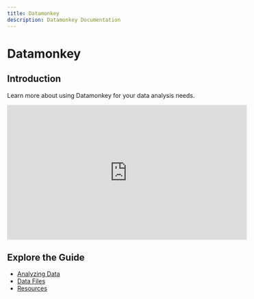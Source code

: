 ```yaml
---
title: Datamonkey
description: Datamonkey Documentation
---
```


# Datamonkey

## Introduction

Learn more about using Datamonkey for your data analysis needs.

<iframe 
  width="560" 
  height="315" 
  src="https://www.youtube.com/embed/GD0T0UJSuYU" 
  title="Datamonkey Overview" 
  frameborder="0" 
  allow="accelerometer; autoplay; clipboard-write; encrypted-media; gyroscope; picture-in-picture" 
  allowfullscreen>
</iframe>

## Explore the Guide

- [Analyzing Data](guide/analyzing_data.md)
- [Data Files](guide/data_files.md)
- [Resources](resources)
